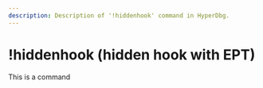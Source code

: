 ```yaml
---
description: Description of '!hiddenhook' command in HyperDbg.
---
```


# !hiddenhook \(hidden hook with EPT\)

This is a command

